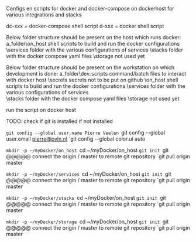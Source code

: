 Configs en scripts for docker and docker-compose on dockerhost for various integrations and stacks

 dc-xxx = docker-compose shell script
 d-xxx  = docker shell script

Below folder structure should be present on the host which runs docker:
a_folder\on_host     shell scripts to build and run the docker configurations
        \services    folder with the various configurations of services
		\stacks      folder with the docker compose yaml files
		\storage     not used yet

Below folder structure should be present on the workstation on which development is done:
a_folder\dev_scripts command/batch files to interact with docker host
        \secrets     secrets not to be put on github
        \on_host     shell scripts to build and run the docker configurations
        \services    folder with the various configurations of services    
		\stacks      folder with the docker compose yaml files
		\storage     not used yet

run the script on docker host

TODO: check if git is installed
if not installed

`git config --global user.name Pierre Veelen
`git config --global user.email pierre@pvln.nl
`git config --global color.ui auto

`mkdir -p ~/myDocker/on_host
`cd ~/myDocker/on_host
`git init
`git @@@@@ connect the origin / master to remote git repository
`git pull origin master

`mkdir -p ~/myDocker/services
`cd ~/myDocker/on_host
`git init
`git @@@@@ connect the origin / master to remote git repository
`git pull origin master


`mkdir -p ~/myDocker/stacks
`cd ~/myDocker/on_host
`git init
`git @@@@@ connect the origin / master to remote git repository
`git pull origin master


`mkdir -p ~/myDocker/storage
`cd ~/myDocker/on_host
`git init
`git @@@@@ connect the origin / master to remote git repository
`git pull origin master


